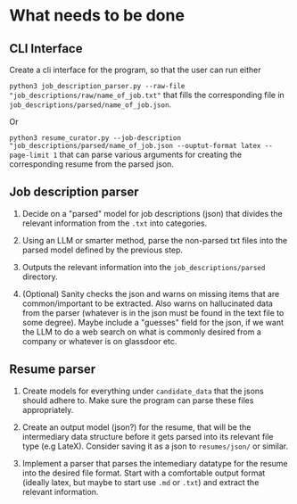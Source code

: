 # What needs to be done

## CLI Interface

Create a cli interface for the program, so that the user can run either

`python3 job_description_parser.py --raw-file "job_descriptions/raw/name_of_job.txt"` that fills the corresponding file in `job_descriptions/parsed/name_of_job.json`.

Or

`python3 resume_curator.py --job-description "job_descriptions/parsed/name_of_job.json --ouptut-format latex --page-limit 1` that can parse various arguments for creating the corresponding resume from the parsed json.

## Job description parser

1. Decide on a "parsed" model for job descriptions (json) that divides the relevant information from the `.txt` into categories.

2. Using an LLM or smarter method, parse the non-parsed txt files into the parsed model defined by the previous step.

3. Outputs the relevant information into the `job_descriptions/parsed` directory.

4. (Optional) Sanity checks the json and warns on missing items that are common/important to be extracted. Also warns on hallucinated data from the parser (whatever is in the json must be found in the text file to some degree). Maybe include a "guesses" field for the json, if we want the LLM to do a web search on what is commonly desired from a company or whatever is on glassdoor etc.

## Resume parser

1. Create models for everything under `candidate_data` that the jsons should adhere to. Make sure the program can parse these files appropriately.

2. Create an output model (json?) for the resume, that will be the intermediary data structure before it gets parsed into its relevant file type (e.g LateX). Consider saving it as a json to `resumes/json/` or similar.

3. Implement a parser that parses the intemediary datatype for the resume into the desired file format. Start with a comfortable output format (ideally latex, but maybe to start use `.md` or `.txt`) and extract the relevant information.
